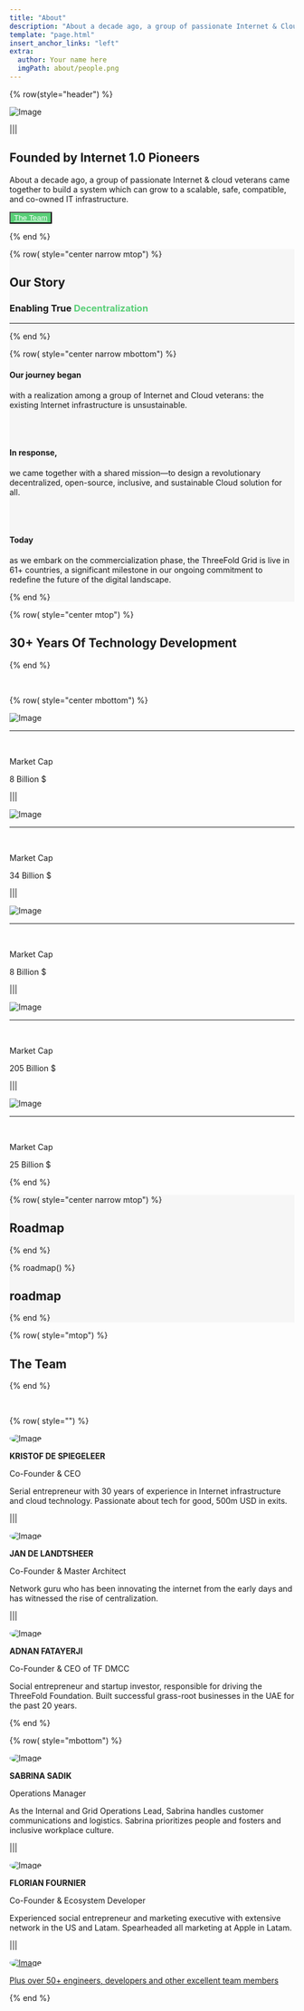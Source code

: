 ```yaml
---
title: "About"
description: "About a decade ago, a group of passionate Internet & Cloud veterans came together to build a system." # quotation marks to allow colons where used
template: "page.html"
insert_anchor_links: "left"
extra:
  author: Your name here
  imgPath: about/people.png
---
```


<!-- section 1 (header) -->
<div class="container mx-auto">

{% row(style="header") %}

![Image](people.png#mx-auto)

|||

## Founded by <span class="blue">**Internet 1.0 Pioneers**</span>

About a decade ago, a group of passionate Internet & cloud veterans came together to build a system which can grow to a scalable, safe, compatible, and co-owned IT infrastructure.

<button class="green">[The Team](/people)</button> 

{% end %}

</div>




<!-- section 2 our Story  -->
<div style="background-color:#F6F6F6">

<div class="container mx-auto">


{% row( style="center narrow mtop") %}

## **Our <span class="blue">Story</span>**

### **Enabling True <span class="green_text">Decentralization</span>**

<hr>

{% end %}

{% row( style="center narrow mbottom") %}

#### **<span class="blue uppercase">Our journey began**</span>

with a realization among a group of Internet and Cloud veterans: the existing Internet infrastructure is unsustainable.

<br>
<br>

#### **<span class="blue uppercase">In response,**</span>

we came together with a shared mission—to design a revolutionary decentralized, open-source, inclusive, and sustainable Cloud solution for all. 

<br>
<br>

#### **<span class="blue uppercase">Today**</span>

as we embark on the commercialization phase, the ThreeFold Grid is live in 61+ countries, a significant milestone in our ongoing commitment to redefine the future of the digital landscape.

{% end %}

</div>
</div>




<!-- section 3  -->
<div class="container mx-auto">

{% row( style="center mtop") %}

## **<span class="blue">30+ Years</span> Of Technology Development**

{% end %}

<br>

{% row( style="center mbottom") %}

<div class="myscale border rounded-md p-4">

![Image](datacenter.png#mx-auto)



-------------------

<br>

Market Cap
<p class="text-3xl blue font-bold">8 Billion $</p>

</div>

|||

<div class="myscale border rounded-md p-4">

![Image](dedigate.png#mx-auto)

-------------------

<br>

Market Cap
<p class="text-3xl blue font-bold">34 Billion $</p>

</div>

|||

<div class="myscale border rounded-md p-4">

![Image](hostbasket.png#mx-auto)

-------------------

<br>

Market Cap
<p class="text-3xl blue font-bold">8 Billion $</p>

</div>

|||

<div class="myscale border rounded-md p-4">

![Image](qlayer.png#mx-auto)

-------------------

<br>

Market Cap
<p class="text-3xl blue font-bold">205 Billion $</p>

</div>

|||

<div class="myscale border rounded-md p-4">

![Image](amplidata.png#mx-auto)

-------------------

<br>

Market Cap
<p class="text-3xl blue font-bold">25 Billion $</p>

</div>

{% end %}

</div>




<!-- section 4  -->
<div style="background-color:#F6F6F6">

<div class="container mx-auto">

{% row( style="center narrow mtop") %}

## **Roadmap**

{% end %}

{% roadmap() %}

## **roadmap**

{% end %}

</div>
</div>





<!-- section 4  -->
<div class="container mx-auto">

{% row( style="mtop") %}

## **The <span class="blue">Team</span>**

{% end %}

<br>

{% row( style="") %}

<div class="person flex md:flex-row flex-col items-start">

<div class="">

![Image](kristof_de_spiegeleer.jpeg#mx-auto)
</div>
<div class="mx-3">

**KRISTOF DE SPIEGELEER** <br>

<p class="blue text-base font-semibold">Co-Founder & CEO</p>

<p class="text-base leading-tight">Serial entrepreneur with 30 years of experience in Internet infrastructure and cloud technology. Passionate about tech for good, 500m USD in exits.</p>

</div>
</div>

|||

<div class="person flex md:flex-row flex-col items-start">

<div class="">

![Image](jan_de_landtsheer.jpeg#mx-auto)
</div>
<div class="mx-3">

**JAN DE LANDTSHEER** <br>

<p class="blue text-base font-semibold">Co-Founder & Master Architect</p>

<p class="text-base leading-tight">Network guru who has been innovating the internet from the early days and has witnessed the rise of centralization. </p>

</div>
</div>

|||

<div class="person flex md:flex-row flex-col items-start">

<div class="">

![Image](adnan_fatayerji.jpg#mx-auto)
</div>
<div class="mx-3">

**ADNAN FATAYERJI** <br>

<p class="blue text-base font-semibold">Co-Founder & CEO of TF DMCC</p>

<p class="text-base leading-tight">Social entrepreneur and startup investor, responsible for driving the ThreeFold Foundation. Built successful grass-root businesses in the UAE for the past 20 years.</p>

</div>
</div>

{% end %}

{% row( style="mbottom") %}

<div class="person flex md:flex-row flex-col items-start">

<div class="">

![Image](sabrina_sadik.jpg#mx-auto)
</div>
<div class="mx-3">

**SABRINA SADIK** <br>

<p class="blue text-base font-semibold">Operations Manager</p>

<p class="text-base leading-tight">As the Internal and Grid Operations Lead, Sabrina handles customer communications and logistics. Sabrina prioritizes people and fosters and inclusive workplace culture.</p>

</div>
</div>

|||

<div class="person flex md:flex-row flex-col items-start">

<div class="">

![Image](florian_fournier.jpeg#mx-auto)
</div>
<div class="mx-3">

**FLORIAN FOURNIER** <br>

<p class="blue text-base font-semibold">Co-Founder & Ecosystem Developer</p>

<p class="text-base leading-tight">Experienced social entrepreneur and marketing executive with extensive network in the US and Latam. Spearheaded all marketing at Apple in Latam.</p>

</div>
</div>

|||

<a href="/people">
<div class="person flex md:flex-row flex-col items-start">

<div class="">

![Image](plus2.png#mx-auto)
</div>
<div class="mx-3">

<p class="font-semibold">Plus over 50+ engineers, developers and other excellent team members</p>

</div>
</div>

</a>
{% end %}


</div>


<style>

  .green{

    background-color:#58CF77 !important;
    color: #fff !important;

  }

.green:hover {
  background-color:#7ad993 !important;
}
  .green a{
     color: #fff !important;
  }
 
.green:hover {
  background-color:#7ad993 !important;
}

.green_text{
  color: #58CF77 ;
}


    .blue_b{

    background-color:#2E83FF !important;
    color: #fff !important;

  }
  .blue_b a{
     color: #fff !important;
  }

.blue_b:hover {
  background-color:#5596f5 !important;
}
  
.rounded_img img {
  border-radius: 8px;
}

.person img{
  border-radius: 100%;
  max-width:100px;
  
}

.myscale{
  transition: transform .5s; 
}

.myscale:hover{
  transform: scale(1.2); 
  background-color: whitesmoke;
}
  </style>